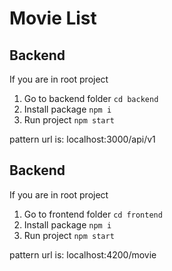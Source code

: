 # Movie List

## Backend

If you are in root project
1) Go to backend folder `cd backend`
2) Install package `npm i`
3) Run project `npm start`

pattern url is: localhost:3000/api/v1

## Backend

If you are in root project
1) Go to frontend folder `cd frontend`
2) Install package `npm i`
3) Run project `npm start`

pattern url is: localhost:4200/movie